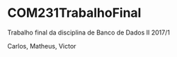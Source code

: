 # COM231TrabalhoFinal
Trabalho final da disciplina de Banco de Dados II 2017/1

Carlos, Matheus, Victor
